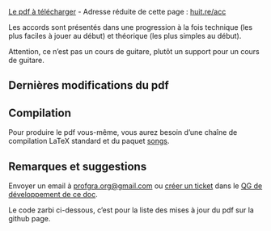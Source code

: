 [Le pdf à télécharger](accords.pdf) - Adresse réduite de cette page :
[huit.re/acc](https://huit.re/acc)

Les accords sont présentés dans une progression à la fois technique (les plus
faciles à jouer au début) et théorique (les plus simples au début).

Attention, ce n’est pas un cours de guitare, plutôt un support pour un cours
de guitare.

## Dernières modifications du pdf

<div id="liste"></div>

## Compilation

Pour produire le pdf vous-même, vous aurez besoin d’une chaîne de compilation
LaTeX standard et du paquet [songs](http://songs.sourceforge.net/).

## Remarques et suggestions

Envoyer un email à <profgra.org@gmail.com> ou
[créer un ticket](https://github.com/Grahack/accords_guitare/issues/new)
dans le [QG de développement de ce doc](https://github.com/Grahack/accords_guitare/).

<div id="zarbi">Le code zarbi ci-dessous, c’est pour la liste des mises
à jour du pdf sur la github page.</div>

<script type="text/javascript" src="https://code.jquery.com/jquery-3.2.1.min.js"></script>
<style type="text/css">
    ul.liste {list-style: none;}
    ul.liste li {padding-bottom: 5px;}
</style>
<script type="text/javascript">
    $('#zarbi').html('');
    var target_elt = $('#liste');
    var endpoint = "https://api.github.com/repos/Grahack/accords_guitare/";
	var url = endpoint + "commits?path=accords.pdf";
    var request = $.get(url, {}, function() {}, 'jsonp');
    request.done(function(data) {
        var ul = $('<ul/>').addClass('liste').appendTo(target_elt);
        $.each(data.data, function(i, item) {
            var li = $('<li/>').appendTo(ul);
            var date = item.commit.author.date;
            $("<a/>").attr("href", item.html_url)
                .html(item.commit.message)
                .appendTo(li);
            li.append(", " + date.replace('T',' ').replace('Z',' '));
            if ( i === 5 ) {  // max items
                return false;
            }
        });
    });
</script>
